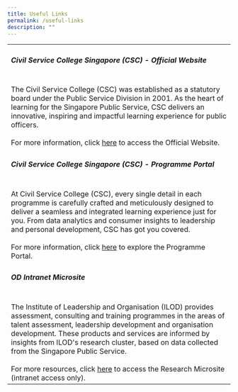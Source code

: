 ```yaml
---
title: Useful Links
permalink: /useful-links
description: ""
---
```

<table>
	<tr>
		<td>
			<h5>Civil Service College Singapore (CSC) - Official  Website</h5>
		<br>The Civil Service College (CSC) was established as a statutory board under the Public Service Division in 2001. As the heart of learning for the Singapore Public Service, CSC delivers an innovative, inspiring and impactful learning experience for public officers. 
			<br><br> For more information, click <a href="https://www.csc.gov.sg">here</a> to access the Official Website.
		</td>
</tr>

<tr>
	<td>
		<h5>Civil Service College Singapore (CSC) - Programme Portal</h5>
		<br> At Civil Service College (CSC), every single detail in each programme is carefully crafted and meticulously designed to deliver a seamless and integrated learning experience just for you. From data analytics and consumer insights to leadership and personal development, CSC has got you covered. 
		<br><br>For more information, click <a href="https://register.csc.gov.sg">here</a> to explore the Programme Portal.
	</td>
</tr>
	
<tr>
	<td>
		<h5> OD Intranet Microsite</h5>
		<br> The Institute of Leadership and Organisation (ILOD) provides assessment, consulting and training programmes in the areas of talent assessment, leadership development and organisation development. These products and services are informed by insights from ILOD's research cluster, based on data collected from the Singapore Public Service.
		<br><br> For more resources, click <a href="https://go.gov.sg/9n0016">here</a> to access the Research Microsite (intranet access only).
	</td>
</tr>

</table>